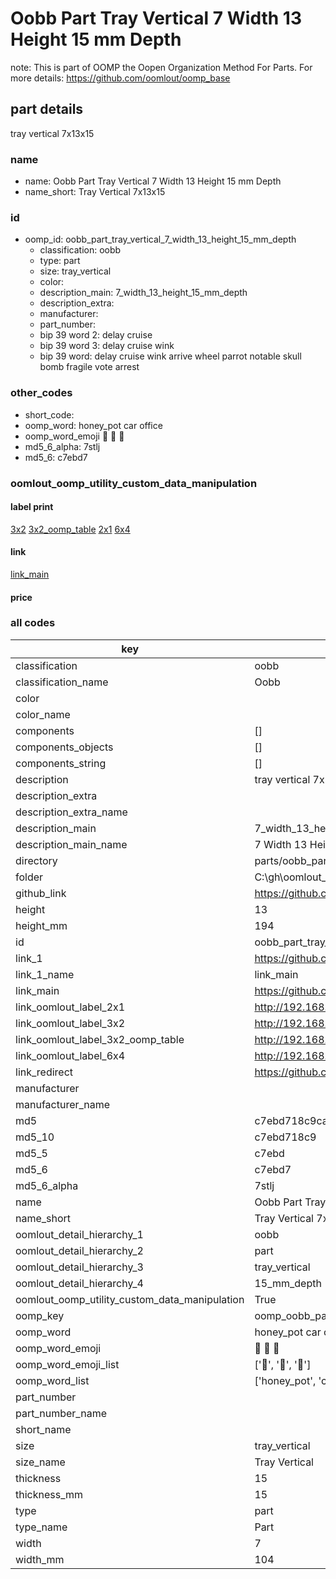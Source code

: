 # Oobb Part Tray Vertical 7 Width 13 Height 15 mm Depth  

note: This is part of OOMP the Oopen Organization Method For Parts. For more details: https://github.com/oomlout/oomp_base

##  part details
  



tray vertical 7x13x15



### name
* name: Oobb Part Tray Vertical 7 Width 13 Height 15 mm Depth
* name_short: Tray Vertical 7x13x15 
### id
* oomp_id: oobb_part_tray_vertical_7_width_13_height_15_mm_depth
  * classification: oobb
  * type: part
  * size: tray_vertical
  * color: 
  * description_main: 7_width_13_height_15_mm_depth
  * description_extra: 
  * manufacturer: 
  * part_number: 
  * bip 39 word 2: delay cruise
  * bip 39 word 3: delay cruise wink
  * bip 39 word: delay cruise wink arrive wheel parrot notable skull bomb fragile vote arrest

### other_codes
* short_code: 
* oomp_word: honey_pot car office
* oomp_word_emoji :honey_pot: :car: :office:
* md5_6_alpha: 7stlj
* md5_6: c7ebd7






### oomlout_oomp_utility_custom_data_manipulation
#### label print
[3x2](http://192.168.1.245:1112/?label=oomp%207stlj)
[3x2_oomp_table](http://192.168.1.108:1112/?label=oomp%207stlj)
[2x1](http://192.168.1.242:1112/?label=oomp%207stlj)
[6x4](http://192.168.1.55:1112/?label=oomp%207stlj)    

#### link

[link_main](https://github.com/oomlout/oomlout_oobb_version_4_generated_parts/tree/main/navigation_oomp/oobb/part/tray_vertical/7_width_13_height_15_mm_depth/part)                              

#### price







### all codes 
| key | value |  
| --- | --- |  
| classification | oobb |  
| classification_name | Oobb |  
| color |  |  
| color_name |  |  
| components | [] |  
| components_objects | [] |  
| components_string | [] |  
| description | tray vertical 7x13x15 |  
| description_extra |  |  
| description_extra_name |  |  
| description_main | 7_width_13_height_15_mm_depth |  
| description_main_name | 7 Width 13 Height 15 mm Depth |  
| directory | parts/oobb_part_tray_vertical_7_width_13_height_15_mm_depth |  
| folder | C:\gh\oomlout_oobb_version_4_generated_parts\parts\oobb_part_tray_vertical_7_width_13_height_15_mm_depth |  
| github_link | https://github.com/oomlout/oomlout_oomp_part_src/tree/main/parts/oobb_part_tray_vertical_7_width_13_height_15_mm_depth |  
| height | 13 |  
| height_mm | 194 |  
| id | oobb_part_tray_vertical_7_width_13_height_15_mm_depth |  
| link_1 | https://github.com/oomlout/oomlout_oobb_version_4_generated_parts/tree/main/navigation_oomp/oobb/part/tray_vertical/7_width_13_height_15_mm_depth/part |  
| link_1_name | link_main |  
| link_main | https://github.com/oomlout/oomlout_oobb_version_4_generated_parts/tree/main/navigation_oomp/oobb/part/tray_vertical/7_width_13_height_15_mm_depth/part |  
| link_oomlout_label_2x1 | http://192.168.1.242:1112/?label=oomp%207stlj |  
| link_oomlout_label_3x2 | http://192.168.1.245:1112/?label=oomp%207stlj |  
| link_oomlout_label_3x2_oomp_table | http://192.168.1.108:1112/?label=oomp%207stlj |  
| link_oomlout_label_6x4 | http://192.168.1.55:1112/?label=oomp%207stlj |  
| link_redirect | https://github.com/oomlout/oomlout_oobb_version_4_generated_parts/tree/main/parts/oobb_tray_vertical_07_13_15 |  
| manufacturer |  |  
| manufacturer_name |  |  
| md5 | c7ebd718c9cad2d281fd00c9f78d29cf |  
| md5_10 | c7ebd718c9 |  
| md5_5 | c7ebd |  
| md5_6 | c7ebd7 |  
| md5_6_alpha | 7stlj |  
| name | Oobb Part Tray Vertical 7 Width 13 Height 15 mm Depth |  
| name_short | Tray Vertical 7x13x15  |  
| oomlout_detail_hierarchy_1 | oobb |  
| oomlout_detail_hierarchy_2 | part |  
| oomlout_detail_hierarchy_3 | tray_vertical |  
| oomlout_detail_hierarchy_4 | 15_mm_depth |  
| oomlout_oomp_utility_custom_data_manipulation | True |  
| oomp_key | oomp_oobb_part_tray_vertical_7_width_13_height_15_mm_depth |  
| oomp_word | honey_pot car office |  
| oomp_word_emoji | :honey_pot: :car: :office: |  
| oomp_word_emoji_list | [':honey_pot:', ':car:', ':office:'] |  
| oomp_word_list | ['honey_pot', 'car', 'office'] |  
| part_number |  |  
| part_number_name |  |  
| short_name |  |  
| size | tray_vertical |  
| size_name | Tray Vertical |  
| thickness | 15 |  
| thickness_mm | 15 |  
| type | part |  
| type_name | Part |  
| width | 7 |  
| width_mm | 104 |  
